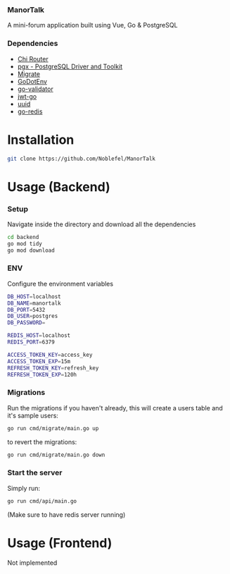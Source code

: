 ### ManorTalk
A mini-forum application built using Vue, Go & PostgreSQL

### Dependencies
- [Chi Router](https://github.com/go-chi/chi)
- [pgx - PostgreSQL Driver and Toolkit](https://github.com/jackc/pgx)
- [Migrate](https://github.com/golang-migrate/migrate)
- [GoDotEnv](https://github.com/joho/godotenv)
- [go-validator](https://github.com/go-playground/validator)
- [jwt-go](https://github.com/golang-jwt/jwt)
- [uuid](https://github.com/google/uuid)
- [go-redis](https://github.com/redis/go-redis)

# Installation
```bash
git clone https://github.com/Noblefel/ManorTalk
```  

# Usage (Backend)
### Setup
Navigate inside the directory and download all the dependencies
```bash
cd backend
go mod tidy
go mod download 
``` 

### ENV
Configure the environment variables
```sh
DB_HOST=localhost
DB_NAME=manortalk
DB_PORT=5432
DB_USER=postgres
DB_PASSWORD=

REDIS_HOST=localhost
REDIS_PORT=6379 

ACCESS_TOKEN_KEY=access_key
ACCESS_TOKEN_EXP=15m
REFRESH_TOKEN_KEY=refresh_key
REFRESH_TOKEN_EXP=120h
```

### Migrations
Run the migrations if you haven't already, this will create a users table and it's sample users:
```sh
go run cmd/migrate/main.go up
``` 

to revert the migrations:
```sh
go run cmd/migrate/main.go down
``` 

### Start the server
Simply run:
```sh
go run cmd/api/main.go
``` 
(Make sure to have redis server running)

# Usage (Frontend)
Not implemented